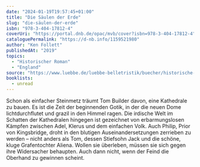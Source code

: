 ```yaml
---
date: "2024-01-19T19:57:45+01:00"
title: "Die Säulen der Erde"
slug: "die-säulen-der-erde"
isbn: "978-3-404-17812-4"
coverUri: "https://portal.dnb.de/opac/mvb/cover?isbn=978-3-404-17812-4"
cataloguePermalink: "https://d-nb.info/1159521980"
author: "Ken Follett"
publishedAt: "2019"
topics:
  - "Historischer Roman"
  - "England"
source: "https://www.luebbe.de/luebbe-belletristik/buecher/historische-romane/die-saeulen-der-erde/id_7041488"
booklists:
  - unread
---
```


Schon als einfacher Steinmetz träumt Tom Builder davon, eine Kathedrale zu 
bauen. Es ist die Zeit der beginnenden Gotik, in der die neuen Dome 
lichtdurchflutet und grazil in den Himmel ragen. Die irdische Welt im Schatten 
der Kathedralen hingegen ist gezeichnet von erbarmungslosen Kämpfen zwischen 
Adel, Klerus und dem einfachen Volk. Auch Philip, Prior von Kingsbridge, droht 
in den blutigen Auseinandersetzungen zerrieben zu werden – nicht anders als 
Tom, dessen Stiefsohn Jack und die schöne, kluge Grafentochter Aliena. Wollen 
sie überleben, müssen sie sich gegen ihre Widersacher behaupten. Auch dann 
nicht, wenn der Feind die Oberhand zu gewinnen scheint.
